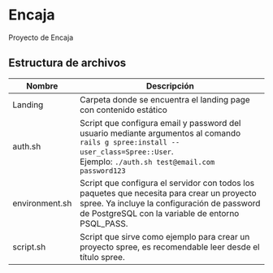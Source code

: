 # Encaja
Proyecto de Encaja

## Estructura de archivos
| Nombre | Descripción |
|--------|-------------|
| Landing | Carpeta donde se encuentra el landing page con contenido estático |
| auth.sh | Script que configura email y password del usuario mediante argumentos al comando ```rails g spree:install --user_class=Spree::User```. </br> Ejemplo: ```./auth.sh test@email.com password123``` |
| environment.sh | Script que configura el servidor con todos los paquetes que necesita para crear un proyecto spree. Ya incluye la configuración de password de PostgreSQL con la variable de entorno PSQL_PASS. |
| script.sh | Script que sirve como ejemplo para crear un proyecto spree, es recomendable leer desde el título spree. |
